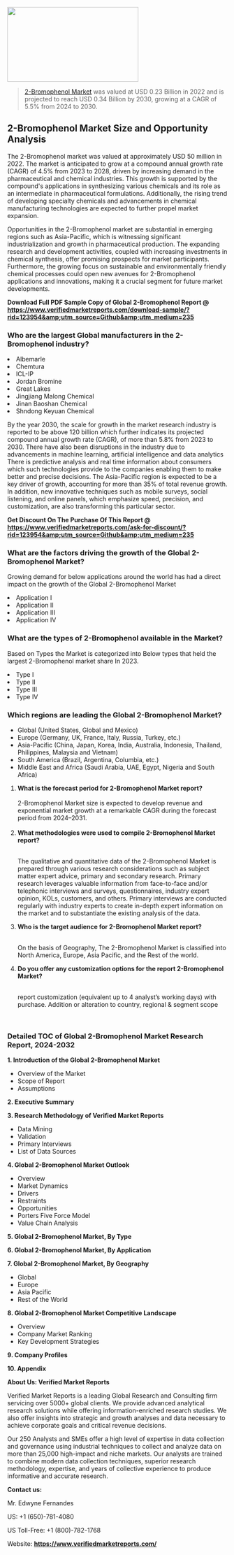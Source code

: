 <img src="https://ffe5etoiles.com/wp-content/uploads/2024/12/MST1-300x171.png" alt="" width="300" height="171" class="alignnone size-medium wp-image-20088" /><blockquote><p><p><a href="https://www.verifiedmarketreports.com/download-sample/?rid=123954&utm_source=Github&utm_medium=235" target="_blank">2-Bromophenol Market</a> was valued at USD 0.23 Billion in 2022 and is projected to reach USD 0.34 Billion by 2030, growing at a CAGR of 5.5% from 2024 to 2030.</p></blockquote><p><h2>2-Bromophenol Market Size and Opportunity Analysis</h2> <p>The 2-Bromophenol market was valued at approximately USD 50 million in 2022. The market is anticipated to grow at a compound annual growth rate (CAGR) of 4.5% from 2023 to 2028, driven by increasing demand in the pharmaceutical and chemical industries. This growth is supported by the compound's applications in synthesizing various chemicals and its role as an intermediate in pharmaceutical formulations. Additionally, the rising trend of developing specialty chemicals and advancements in chemical manufacturing technologies are expected to further propel market expansion.</p> <p>Opportunities in the 2-Bromophenol market are substantial in emerging regions such as Asia-Pacific, which is witnessing significant industrialization and growth in pharmaceutical production. The expanding research and development activities, coupled with increasing investments in chemical synthesis, offer promising prospects for market participants. Furthermore, the growing focus on sustainable and environmentally friendly chemical processes could open new avenues for 2-Bromophenol applications and innovations, making it a crucial segment for future market developments.</p> </p><p class=""><strong>Download Full PDF Sample Copy of Global 2-Bromophenol Report @ <a href="https://www.verifiedmarketreports.com/download-sample/?rid=123954&amp;utm_source=Github&amp;utm_medium=235" target="_blank">https://www.verifiedmarketreports.com/download-sample/?rid=123954&amp;utm_source=Github&amp;utm_medium=235</a></strong></p><h3 id="" class="">Who are the largest Global manufacturers in the 2-Bromophenol industry?</h3><p><li>Albemarle</li><li> Chemtura</li><li> ICL-IP</li><li> Jordan Bromine</li><li> Great Lakes</li><li> Jingjiang Malong Chemical</li><li> Jinan Baoshan Chemical</li><li> Shndong Keyuan Chemical</li></p><div class=""><div class="" dir="" data-message-author-role="" data-message-id="" data-message-model-slug=""><div class=""><div class=""><div class=""><div class="" dir="" data-message-author-role="" data-message-id="" data-message-model-slug=""><div class=""><div class=""><p>By the year 2030, the scale for growth in the market research industry is reported to be above 120 billion which further indicates its projected compound annual growth rate (CAGR), of more than 5.8% from 2023 to 2030. There have also been disruptions in the industry due to advancements in machine learning, artificial intelligence and data analytics There is predictive analysis and real time information about consumers which such technologies provide to the companies enabling them to make better and precise decisions. The Asia-Pacific region is expected to be a key driver of growth, accounting for more than 35% of total revenue growth. In addition, new innovative techniques such as mobile surveys, social listening, and online panels, which emphasize speed, precision, and customization, are also transforming this particular sector.</p><p><strong>Get Discount On The Purchase Of This Report @&nbsp; <a href="https://www.verifiedmarketreports.com/ask-for-discount/?rid=123954&amp;utm_source=Github&amp;utm_medium=235" target="_blank">https://www.verifiedmarketreports.com/ask-for-discount/?rid=123954&amp;utm_source=Github&amp;utm_medium=235</a></strong></p></div></div></div></div></div></div></div></div><h3 id="" class="">What are the factors driving the growth of the Global 2-Bromophenol Market?</h3><p id="" class="">Growing demand for below applications around the world has had a direct impact on the growth of the Global 2-Bromophenol Market</p><p id="" class=""><li>Application I</li><li> Application II</li><li> Application III</li><li> Application IV</li></p><h3 id="" class="">What are the types of 2-Bromophenol available in the Market?</h3><p id="" class="">Based on Types the Market is categorized into Below types that held the largest 2-Bromophenol market share In 2023.</p><p id="" class=""><li>Type I</li><li> Type II</li><li> Type III</li><li> Type IV</li></p><h3 id="" class="">Which regions are leading the Global 2-Bromophenol Market?</h3><ul><li>Global (United States, Global and Mexico)</li><li>Europe (Germany, UK, France, Italy, Russia, Turkey, etc.)</li><li>Asia-Pacific (China, Japan, Korea, India, Australia, Indonesia, Thailand, Philippines, Malaysia and Vietnam)</li><li>South America (Brazil, Argentina, Columbia, etc.)</li><li>Middle East and Africa (Saudi Arabia, UAE, Egypt, Nigeria and South Africa)</li></ul><p><ol><li><strong>What is the forecast period for 2-Bromophenol Market report?<br /></strong><br /><span data-sheets-root="1" data-sheets-value="{&quot;1&quot;:2,&quot;2&quot;:&quot;XXXX size is expected to develop revenue and exponential market growth at a remarkable CAGR during the forecast period from 2024&ndash;2030.&quot;}" data-sheets-userformat="{&quot;2&quot;:12674,&quot;4&quot;:{&quot;1&quot;:2,&quot;2&quot;:16776960},&quot;10&quot;:2,&quot;11&quot;:0,&quot;15&quot;:&quot;Arial&quot;,&quot;16&quot;:12}">2-Bromophenol Market size is expected to develop revenue and exponential market growth at a remarkable CAGR during the forecast period from 2024&ndash;2031.</span><br /><br /></li><li><strong>What methodologies were used to compile 2-Bromophenol Market report?<br /><br /></strong><p>The qualitative and quantitative data of the&nbsp;2-Bromophenol Market is prepared through various research considerations such as subject matter expert advice, primary and secondary research. Primary research leverages valuable information from face-to-face and/or telephonic interviews and surveys, questionnaires, industry expert opinion, KOLs, customers, and others. Primary interviews are conducted regularly with industry experts to create in-depth expert information on the market and to substantiate the existing analysis of the data.&nbsp;</p></li><li><strong>Who is the target audience for 2-Bromophenol Market report?<br /><br /></strong><p>On the basis of Geography, The&nbsp;2-Bromophenol Market is classified into North America, Europe, Asia Pacific, and the Rest of the world.</p></li><li><strong>Do you offer any customization options for the report 2-Bromophenol Market?<br /><br /></strong><p>report customization (equivalent up to 4 analyst&rsquo;s working days) with purchase. Addition or alteration to country, regional &amp; segment scope</p><p>&nbsp;</p></li></ol></p><h3 id="" class="">Detailed TOC of Global 2-Bromophenol Market Research Report, 2024-2032</h3><p id="" class=""><strong>1. Introduction of the Global 2-Bromophenol Market</strong></p><ul><li>Overview of the Market</li><li>Scope of Report</li><li>Assumptions</li></ul><p id="" class=""><strong>2. Executive Summary</strong></p><p id="" class=""><strong>3. Research Methodology of&nbsp;Verified Market Reports</strong></p><ul><li>Data Mining</li><li>Validation</li><li>Primary Interviews</li><li>List of Data Sources</li></ul><p id="" class=""><strong>4. Global 2-Bromophenol Market Outlook</strong></p><ul><li>Overview</li><li>Market Dynamics</li><li>Drivers</li><li>Restraints</li><li>Opportunities</li><li>Porters Five Force Model</li><li>Value Chain Analysis</li></ul><p id="" class=""><strong>5. Global 2-Bromophenol Market, By&nbsp;Type</strong></p><p id="" class=""><strong>6. Global 2-Bromophenol Market, By Application</strong></p><p id="" class=""><strong>7. Global 2-Bromophenol Market, By Geography</strong></p><ul><li>Global</li><li>Europe</li><li>Asia Pacific</li><li>Rest of the World</li></ul><p id="" class=""><strong>8. Global 2-Bromophenol Market Competitive Landscape</strong></p><ul><li>Overview</li><li>Company Market Ranking</li><li>Key Development Strategies</li></ul><p id="" class=""><strong>9. Company Profiles</strong></p><p id="" class=""><strong>10. Appendix</strong></p><p id="" class=""><strong>About Us: Verified Market Reports</strong></p><p id="" class="">Verified Market Reports is a leading Global Research and Consulting firm servicing over 5000+ global clients. We provide advanced analytical research solutions while offering information-enriched research studies. We also offer insights into strategic and growth analyses and data necessary to achieve corporate goals and critical revenue decisions.</p><p id="" class="">Our 250 Analysts and SMEs offer a high level of expertise in data collection and governance using industrial techniques to collect and analyze data on more than 25,000 high-impact and niche markets. Our analysts are trained to combine modern data collection techniques, superior research methodology, expertise, and years of collective experience to produce informative and accurate research.</p><p id="" class=""><strong>Contact us:</strong></p><p id="" class="">Mr. Edwyne Fernandes</p><p id="" class="">US: +1 (650)-781-4080</p><p id="" class="">US Toll-Free: +1 (800)-782-1768</p><p id="" class="">Website: <a target="" data-test-app-aware-link=""><strong>https://www.verifiedmarketreports.com/</strong></a></p>
